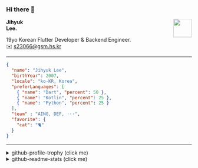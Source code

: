 ### Hi there 👋
<img src="https://github.githubassets.com/images/mona-loading-default.gif" width="50px" align="right">
</a>

**Jihyuk\
Lee.**

19yo Korean Flutter Developer & Backend Engineer.\
✉️ <s23066@gsm.hs.kr>

---

```json
{
  "name": "Jihyuk Lee",
  "birthYear": 2007,
  "locale": "ko-KR, Korea",
  "preferLanguages": [
    { "name": "Dart", "percent": 50 },
    { "name": "Kotlin", "percent": 25 },
    { "name": "Python", "percent": 25 }
  ],
  "team" : "AING, DEF, ···",
  "favorite": {
    "cat": "🐈"
  }
}
```
---
<details>
  <summary>github-profile-trophy (click me)</summary>
  
![](https://github-profile-trophy.vercel.app/?username=withJihyuk&row=1&column=8&theme=nord)
  
</details>
<details>
  <summary>github-readme-stats (click me)</summary>
  
<!--START_SECTION:waka-->
![Code Time](http://img.shields.io/badge/Code%20Time-867%20hrs%2044%20mins-blue)

![Lines of code](https://img.shields.io/badge/%EC%A0%80%EB%8A%94%20%EC%97%AC%ED%83%9C%EA%B9%8C%EC%A7%80%20-642.3%20thousand%20%EC%A4%84%EC%9D%98%20%EC%BD%94%EB%93%9C%EB%A5%BC%20%EC%9E%91%EC%84%B1%ED%96%88%EC%96%B4%EC%9A%94.-blue)

**저는 아침형 인간이에요. 🐤** 

```text
🌞 아침                     686 commits         █████░░░░░░░░░░░░░░░░░░░░   20.05 % 
🌆 낮　                     1185 commits        █████████░░░░░░░░░░░░░░░░   34.64 % 
🌃 저녁                     1230 commits        █████████░░░░░░░░░░░░░░░░   35.95 % 
🌙 밤　                     320 commits         ██░░░░░░░░░░░░░░░░░░░░░░░   09.35 % 
```


📊 **저는 이번주를 이렇게 시간을 보냈어요.** 

```text
🕑︎ Timezone: Asia/Seoul

💬 프로그래밍 언어들: 
Java                     3 hrs               ███████████░░░░░░░░░░░░░░   43.17 % 
YAML                     2 hrs 3 mins        ███████░░░░░░░░░░░░░░░░░░   29.60 % 
Kotlin                   1 hr 2 mins         ████░░░░░░░░░░░░░░░░░░░░░   14.90 % 
Gradle                   23 mins             █░░░░░░░░░░░░░░░░░░░░░░░░   05.53 % 
Mermaid                  6 mins              ░░░░░░░░░░░░░░░░░░░░░░░░░   01.46 % 

🔥 에디터들: 
IntelliJ IDEA            6 hrs 42 mins       ████████████████████████░   96.25 % 
VS Code                  15 mins             █░░░░░░░░░░░░░░░░░░░░░░░░   03.75 % 

💻 운영 체제들: 
Mac                      6 hrs 57 mins       █████████████████████████   100.00 % 
```


 Last Updated on 18/05/2025 18:48:16 UTC
<!--END_SECTION:waka-->

</details>

</div>

